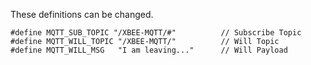These definitions can be changed.
```
#define MQTT_SUB_TOPIC "/XBEE-MQTT/#"          // Subscribe Topic
#define MQTT_WILL_TOPIC "/XBEE-MQTT/"          // Will Topic
#define MQTT_WILL_MSG   "I am leaving..."      // Will Payload
```
